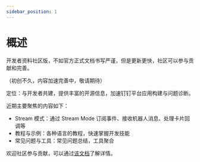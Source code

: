 ```yaml
---
sidebar_position: 1
---
```


# 概述

开发者资料社区版，不如官方正式文档书写严谨，但是更新更快，社区可以参与贡献和完善。

（初创不久，内容加速完善中，敬请期待）

定位：与开发者共建，提供丰富的开源信息，加速钉钉平台应用构建与问题诊断。

近期主要聚焦的内容如下：

* Stream 模式：通过 Stream Mode 订阅事件、接收机器人消息、处理卡片回调等
* 教程与示例：各种语言的教程，快速掌握开发技能
* 常见问题与工具：常见问题总结，工具聚合

欢迎社区参与贡献，可以通过[该文档](/docs/contrib/overview)了解详情。
